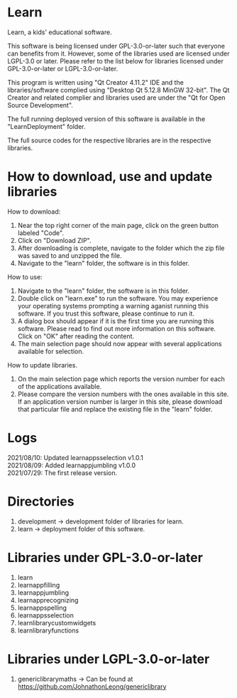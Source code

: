 # Learn
Learn, a kids' educational software.

This software is being licensed under GPL-3.0-or-later such that everyone can benefits from it. However, some of the libraries used are licensed under LGPL-3.0 or later. Please refer to the list below for libraries licensed under GPL-3.0-or-later or LGPL-3.0-or-later.

This program is written using "Qt Creator 4.11.2" IDE and the libraries/software complied using "Desktop Qt 5.12.8 MinGW 32-bit". The Qt Creator and related complier and libraries used are under the "Qt for Open Source Development".

The full running deployed version of this software is available in the "LearnDeployment" folder.

The full source codes for the respective libraries are in the respective libraries.

# How to download, use and update libraries
How to download:
1. Near the top right corner of the main page, click on the green button labeled "Code".
2. Click on "Download ZIP".
3. After downloading is complete, navigate to the folder which the zip file was saved to and unzipped the file.
4. Navigate to the "learn" folder, the software is in this folder.

How to use:
1. Navigate to the "learn" folder, the software is in this folder.
2. Double click on "learn.exe" to run the software. You may experience your operating systems prompting a warning aganist running this software. If you trust this software, please continue to run it.
3. A dialog box should appear if it is the first time you are running this software. Please read to find out more information on this software. Click on "OK" after reading the content.
4. The main selection page should now appear with several applications available for selection.

How to update libraries.
1. On the main selection page which reports the version number for each of the applications available.
2. Please compare the version numbers with the ones available in this site. If an application version number is larger in this site, please download that particular file and replace the existing file in the "learn" folder.


# Logs
2021/08/10: Updated learnappsselection v1.0.1  
2021/08/09: Added learnappjumbling v1.0.0  
2021/07/29: The first release version.  

# Directories
1. development -> development folder of libraries for learn.
2. learn       -> deployment folder of this software.

# Libraries under GPL-3.0-or-later
1. learn
2. learnappfilling
3. learnappjumbling
4. learnapprecognizing
5. learnappspelling
6. learnappsselection
7. learnlibrarycustomwidgets
8. learnlibraryfunctions

# Libraries under LGPL-3.0-or-later
1. genericlibrarymaths -> Can be found at https://github.com/JohnathonLeong/genericlibrary
